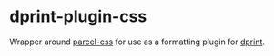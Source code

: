 # dprint-plugin-css

Wrapper around [parcel-css](https://github.com/parcel-bundler/parcel-css) for use as a formatting plugin for [dprint](https://github.com/dprint/dprint).
